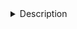 <details>
<summary>Description</summary>

- Programming Languages:
    - Python:
    - C++:
    - Java:
- Use Cases:
    - 
- Related Problems:
    - 
- For more details:
    - UC San Diego Course:[]()

</details>